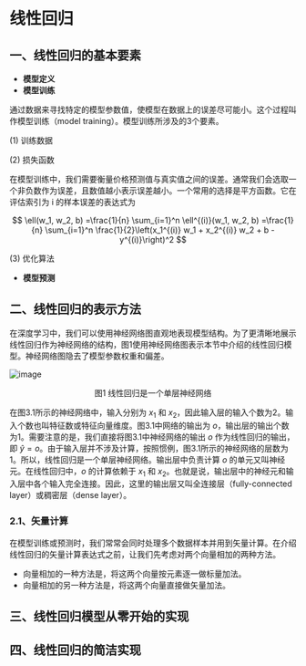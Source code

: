 # 线性回归
## 一、线性回归的基本要素
* **模型定义**
* **模型训练**

通过数据来寻找特定的模型参数值，使模型在数据上的误差尽可能小。这个过程叫作模型训练（model training）。模型训练所涉及的3个要素。

(1) 训练数据

(2) 损失函数

在模型训练中，我们需要衡量价格预测值与真实值之间的误差。通常我们会选取一个非负数作为误差，且数值越小表示误差越小。一个常用的选择是平方函数。它在评估索引为 i 的样本误差的表达式为

$$
\ell(w_1, w_2, b) =\frac{1}{n} \sum_{i=1}^n \ell^{(i)}(w_1, w_2, b) =\frac{1}{n} \sum_{i=1}^n \frac{1}{2}\left(x_1^{(i)} w_1 + x_2^{(i)} w_2 + b - y^{(i)}\right)^2
$$

(3) 优化算法

* **模型预测**

## 二、线性回归的表示方法

在深度学习中，我们可以使用神经网络图直观地表现模型结构。为了更清晰地展示线性回归作为神经网络的结构，图1使用神经网络图表示本节中介绍的线性回归模型。神经网络图隐去了模型参数权重和偏差。

![image](../image/3.1_linreg.svg)
<div align=center>图1 线性回归是一个单层神经网络</div>


在图3.1所示的神经网络中，输入分别为 $x_1$ 和 $x_2$，因此输入层的输入个数为2。输入个数也叫特征数或特征向量维度。图3.1中网络的输出为 $o$，输出层的输出个数为1。需要注意的是，我们直接将图3.1中神经网络的输出 $o$ 作为线性回归的输出，即 $\hat{y} = o$。由于输入层并不涉及计算，按照惯例，图3.1所示的神经网络的层数为1。所以，线性回归是一个单层神经网络。输出层中负责计算 $o$ 的单元又叫神经元。在线性回归中，$o$ 的计算依赖于 $x_1$ 和 $x_2$。也就是说，输出层中的神经元和输入层中各个输入完全连接。因此，这里的输出层又叫全连接层（fully-connected layer）或稠密层（dense layer）。

### 2.1、矢量计算

在模型训练或预测时，我们常常会同时处理多个数据样本并用到矢量计算。在介绍线性回归的矢量计算表达式之前，让我们先考虑对两个向量相加的两种方法。

* 向量相加的一种方法是，将这两个向量按元素逐一做标量加法。
* 向量相加的另一种方法是，将这两个向量直接做矢量加法。

## 三、线性回归模型从零开始的实现

## 四、线性回归的简洁实现
